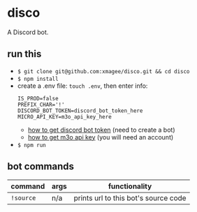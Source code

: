# disco
A Discord bot.

## run this
* `$ git clone git@github.com:xmagee/disco.git && cd disco`
* `$ npm install`
* create a .env file: `touch .env`, then enter info: 
    ```
    IS_PROD=false
    PREFIX_CHAR='!'
    DISCORD_BOT_TOKEN=discord_bot_token_here
    MICRO_API_KEY=m3o_api_key_here
    ```
    - [how to get discord bot token](https://github.com/reactiflux/discord-irc/wiki/Creating-a-discord-bot-&-getting-a-token) (need to create a bot)
    - [how to get m3o api key](https://m3o.com/settings/keys) (you will need an account)
* `$ npm run`

## bot commands
| command   | args | functionality                         |
|-----------|------|---------------------------------------|
| `!source` | n/a  |  prints url to this bot's source code |
